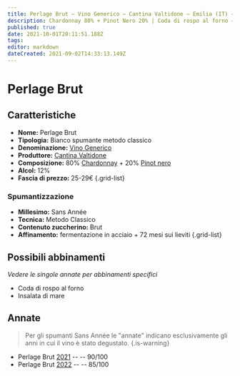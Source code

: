 ```yaml
---
title: Perlage Brut – Vino Generico – Cantina Valtidone – Emilia (IT) – 25-29€ – 3★
description: Chardonnay 80% + Pinot Nero 20% | Coda di rospo al forno – Insalata di mare – Tartare di ricciola con maionese di arachidi –
published: true
date: 2021-10-01T20:11:51.188Z
tags: 
editor: markdown
dateCreated: 2021-09-02T14:33:13.149Z
---
```


# Perlage Brut

## Caratteristiche
- **Nome:** Perlage Brut
- **Tipologia:** Bianco spumante metodo classico
- **Denominazione:** [Vino Generico](/denominazioni/Italia/Vino-generico)
- **Produttore:** [Cantina Valtidone](/produttori/Italia/Emilia/Cantina-Valtidone) 
- **Composizione:** 80% [Chardonnay](/vitigni/Francia/chardonnay) + 20% [Pinot nero](/vitigni/Francia/pinot-nero)
- **Alcol:** 12%
- **Fascia di prezzo:** 25-29€
{.grid-list}

### Spumantizzazione
- **Millesimo:** Sans Année
- **Tecnica:** Metodo Classico
- **Contenuto zuccherino:** Brut
- **Affinamento:** fermentazione in acciaio + 72 mesi sui lieviti
{.grid-list}


## Possibili abbinamenti
*Vedere le singole annate per abbinamenti specifici*

- Coda di rospo al forno
- Insalata di mare

## Annate
> Per gli spumanti Sans Année le "annate" indicano esclusivamente gli anni in cui il vino è stato degustato.
{.is-warning}

- Perlage Brut [2021](/vini/Italia/Emilia/Cantina-Valtidone/Perlage-Brut/2021) -- <span class="star-4"></span> -- 90/100
- Perlage Brut [2022](/vini/Italia/Emilia/Cantina-Valtidone/Perlage-Brut/2022) -- <span class="star-3"></span> -- 85/100


